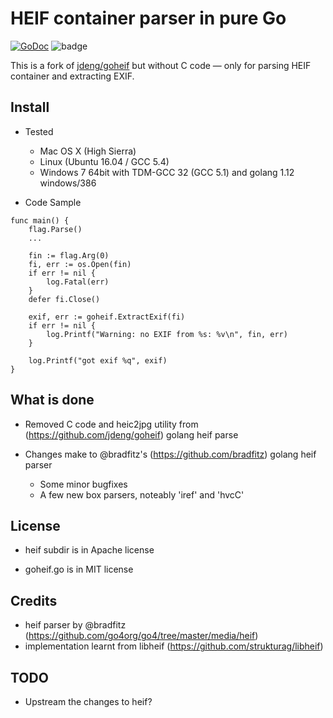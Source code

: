 # HEIF container parser in pure Go

[![GoDoc](https://godoc.org/github.com/hmage/goheif?status.svg)](https://godoc.org/github.com/hmage/goheif) ![badge](https://action-badges.now.sh/hmage/goheif)

This is a fork of [jdeng/goheif](https://github.com/jdeng/goheif) but without C code — only for parsing HEIF container and extracting EXIF.

## Install
- Tested
  - Mac OS X (High Sierra) 
  - Linux (Ubuntu 16.04 / GCC 5.4)
  - Windows 7 64bit with TDM-GCC 32 (GCC 5.1) and golang 1.12 windows/386

- Code Sample
```
func main() {
	flag.Parse()
	...
  
	fin := flag.Arg(0)
	fi, err := os.Open(fin)
	if err != nil {
		log.Fatal(err)
	}
	defer fi.Close()

	exif, err := goheif.ExtractExif(fi)
	if err != nil {
		log.Printf("Warning: no EXIF from %s: %v\n", fin, err)
	}

	log.Printf("got exif %q", exif)
}
```

## What is done
- Removed C code and heic2jpg utility from (https://github.com/jdeng/goheif) golang heif parse

- Changes make to @bradfitz's (https://github.com/bradfitz) golang heif parser
  - Some minor bugfixes
  - A few new box parsers, noteably 'iref' and 'hvcC'

## License

- heif subdir is in Apache license

- goheif.go is in MIT license

## Credits
- heif parser by @bradfitz (https://github.com/go4org/go4/tree/master/media/heif)
- implementation learnt from libheif (https://github.com/strukturag/libheif)

## TODO
- Upstream the changes to heif?


